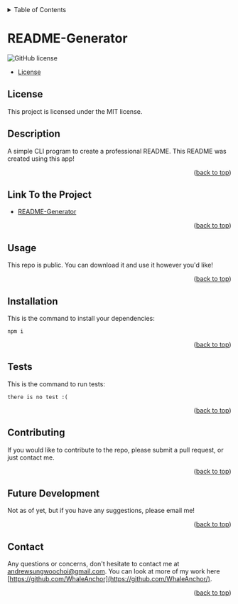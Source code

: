 
  <div id="top"></div>

<details>
  <summary>Table of Contents</summary>
  <ol>
    <li><a href="#description">Description</a></li>
    <li><a href="#link-to-the-project">Link To the Project</a></li>
    <li><a href="#usage">Usage</a></li>
    <li><a href="#installation">Installation</a></li>
    <li><a href="#tests">Tests</a></li>
    <li><a href="#contributing">Contributing</a></li>
    <li><a href="#future-development">Future Development</a></li>
    <li><a href="#contact">Contact</a></li>
  </ol>
</details>

# README-Generator
![GitHub license](https://img.shields.io/badge/license-MIT-blue.svg)

* [License](#license)

## License

This project is licensed under the MIT license.


## Description
A simple CLI program to create a professional README. This README was created using this app!
<p align="right">(<a href="#top">back to top</a>)</p>

## Link To the Project
* [README-Generator](https://github.com/WhaleAnchor/README-Generator/)
<p align="right">(<a href="#top">back to top</a>)</p>

## Usage
This repo is public. You can download it and use it however you'd like!
<p align="right">(<a href="#top">back to top</a>)</p>

## Installation
This is the command to install your dependencies:

```
npm i
```
<p align="right">(<a href="#top">back to top</a>)</p>

## Tests
This is the command to run tests:

```
there is no test :(
```
<p align="right">(<a href="#top">back to top</a>)</p>

## Contributing
If you would like to contribute to the repo, please submit a pull request, or just contact me.
<p align="right">(<a href="#top">back to top</a>)</p>

## Future Development
Not as of yet, but if you have any suggestions, please email me!
<p align="right">(<a href="#top">back to top</a>)</p>



## Contact
Any questions or concerns, don't hesitate to contact me at andrewsungwoochoi@gmail.com. 
You can look at more of my work here [https://github.com/WhaleAnchor](https://github.com/WhaleAnchor/).
<p align="right">(<a href="#top">back to top</a>)</p>
